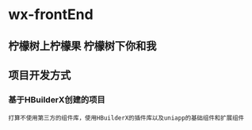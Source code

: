 # wx-frontEnd

## 柠檬树上柠檬果 柠檬树下你和我

## 项目开发方式
### 基于HBuilderX创建的项目
    打算不使用第三方的组件库，使用HBuilderX的插件库以及uniapp的基础组件和扩展组件
